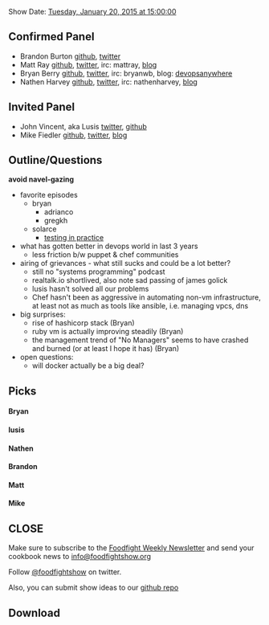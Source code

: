 Show Date:  [Tuesday, January 20, 2015 at 15:00:00](http://www.timeanddate.com/worldclock/fixedtime.html?msg=Food+Fight+Show+-+3+Year+Retrospective&iso=20150120T10&p1=1928&ah=1)

Confirmed Panel<a name="panel"></a>
-----
* Brandon Burton [github](http://github.com/solarce), [twitter](https://twitter.com/solarce)
* Matt Ray [github](http://github.com/mattray), [twitter](http://twitter.com/mattray), irc: mattray, [blog](http://www.leastresistance.net/)
* Bryan Berry [github](http://github.com/bryanwb), [twitter](http://twitter.com/bryanwb), irc: bryanwb, blog: [devopsanywhere](http://devopsanywhere.blogspot.com)
* Nathen Harvey [github](http://github.com/nathenharvey), [twitter](http://twitter.com/nathenharvey), irc: nathenharvey, [blog](http://nathenharvey.com)

Invited Panel
-----
* John Vincent, aka Lusis [twitter](https://twitter.com/#!/lusis), [github](https://github.com/lusis)
* Mike Fiedler [github](http://github.com/miketheman), [twitter](http://twitter.com/mikefiedler), [blog](http://www.miketheman.net)


Outline/Questions
-----------------
**avoid navel-gazing**

* favorite episodes
  * bryan
    - adrianco
    - gregkh
  * solarce
    - [testing in practice](http://foodfightshow.org/2013/05/testing-in-practice.html)
* what has gotten better in devops world in last 3 years
  * less friction b/w puppet & chef communities
* airing of grievances - what still sucks and could be a lot better?
  * still no "systems programming" podcast
  * realtalk.io shortlived, also note sad passing of james golick
  * lusis hasn't solved all our problems
  * Chef hasn't been as aggressive in automating non-vm infrastructure, at least not as much as tools like ansible, i.e. managing vpcs, dns
* big surprises:
  * rise of hashicorp stack (Bryan)
  * ruby vm is actually improving steadily (Bryan)
  * the management trend of "No Managers" seems to have crashed and burned (or at least I hope it has) (Bryan)
* open questions:
  * will docker actually be a big deal?


Picks<a name="picks"></a>
-----

#### Bryan  

#### lusis  

#### Nathen  

#### Brandon  

#### Matt  

#### Mike  

CLOSE
-----

Make sure to subscribe to the [Foodfight Weekly Newsletter](http://bit.ly/ffsmail) and send your cookbook
news to info@foodfightshow.org

Follow [@foodfightshow](http://twitter.com/foodfightshow) on twitter.

Also, you can submit show ideas to our [github repo](https://github.com/foodfight/showz)



Download
--------
